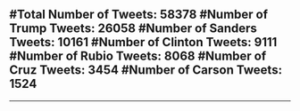 #Total Number of Tweets: 58378 
#Number of Trump Tweets: 26058
#Number of Sanders Tweets: 10161
#Number of Clinton Tweets: 9111
#Number of Rubio Tweets: 8068
#Number of Cruz Tweets: 3454
#Number of Carson Tweets: 1524
---
---

